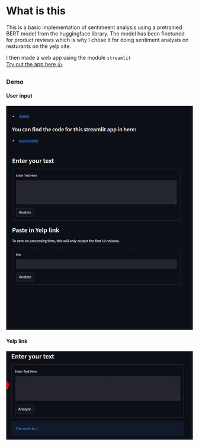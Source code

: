 # What is this
This is a basic implementation of sentimeent analysis using a pretrained BERT model from the huggingface library. The model has been finetuned for product reviews which is why I chose it for doing sentiment analysis on resturants on the yelp site.  

I then made a web app using the module `streamlit`  
[Try out the app here :+1: ](https://elpatatone-sentiment-analysis-bert-app-ctid3i.streamlitapp.com)

### Demo
#### User input
![](text.gif)

#### Yelp link
![](link.gif)
